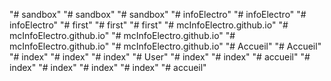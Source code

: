 "# sandbox" 
"# sandbox" 
"# sandbox" 
"# infoElectro" 
"# infoElectro" 
"# infoElectro" 
"# first" 
"# first" 
"# first" 
"# mcInfoElectro.github.io" 
"# mcInfoElectro.github.io" 
"# mcInfoElectro.github.io" 
"# mcInfoElectro.github.io" 
"# mcInfoElectro.github.io" 
"# Accueil" 
"# Accueil" 
"# index" 
"# index" 
"# index" 
"# User" 
"# index" 
"# index" 
"# accueil" 
"# index" 
"# index" 
"# index" 
"# index" 
"# accueil" 
